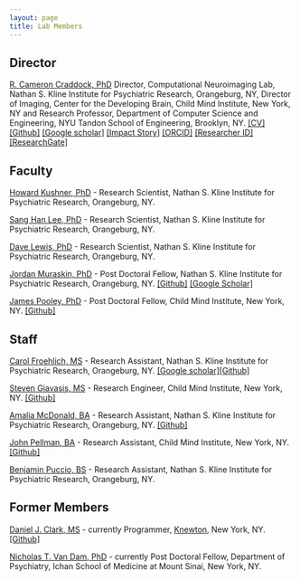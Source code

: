 ```yaml
---
layout: page
title: Lab Members
---
```


## Director
[R. Cameron Craddock, PhD](mailto:ccraddock@nki.rfmh.org) Director, Computational Neuroimaging Lab, Nathan S. Kline Institute for Psychiatric Research, Orangeburg, NY, Director of Imaging, Center for the Developing Brain, Child Mind Institute, New York, NY and Research Professor, Department of Computer Science and Engineering, NYU Tandon School of Engineering, Brooklyn, NY. <a href="https://github.com/ccraddock/ccraddock_cv/blob/master/ccraddock_cv_latest.pdf?raw=true">[CV]</a> <a href="https://github.com/ccraddock" target="_blank">[Github]</a> <a href="http://tinyurl.com/CameronCraddockCitations" target="_blank">[Google scholar]</a> <a href="https://impactstory.org/CameronCraddock" target="_blank">[Impact Story]</a> <a href="http://orcid.org/0000-0002-4950-1303" target="_blank">[ORCID]</a> <a href="http://www.researcherid.com/rid/P-1980-2014" target="_blank">[Researcher ID]</a> <a href="https://www.researchgate.net/profile/Cameron_Craddock" target="_blank">[ResearchGate]</a> 

## Faculty

[Howard Kushner, PhD](mailto:Kushner@NKI.RFMH.ORG) - Research Scientist, Nathan S. Kline Institute for Psychiatric Research, Orangeburg, NY.

[Sang Han Lee, PhD](mailto:SHLee@NKI.RFMH.ORG) - Research Scientist, Nathan S. Kline Institute for Psychiatric Research, Orangeburg, NY.

[Dave Lewis, PhD](mailto:LEWIS@NKI.RFMH.ORG) - Research Scientist, Nathan S. Kline Institute for Psychiatric Research, Orangeburg, NY. 

[Jordan Muraskin, PhD](mailto:jordan.muraskin@nki.rfmh.org) - Post Doctoral Fellow, Nathan S. Kline Institute for Psychiatric Research, Orangeburg, NY. <a href="https://github.com/jordanmuraskin">[Github]</a> <a href="https://scholar.google.com/citations?user=gMmDkl0AAAAJ&hl=en&oi=ao">[Google Scholar]</a>

[James Pooley, PhD](mailto:James.Pooley@childmind.org) - Post Doctoral Fellow, Child Mind Institute, New York, NY. <a href="https://github.com/jamespooley">[Github]</a>

## Staff

[Carol Froehlich, MS](mailto:Caroline.Froehlich@childmind.org) - Research Assistant, Nathan S. Kline Institute for Psychiatric Research, Orangeburg, NY. <a href="https://scholar.google.com/citations?user=pTllHvAAAAAJ&hl=en&oi=ao" target="_blank">[Google scholar]</a><a href="https://github.com/carolFrohlich" target="_blank">[Github]</a>

[Steven Giavasis, MS](mailto:steven.giavasis@childmind.org) - Research Engineer, Child Mind Institute, New York, NY.  <a href="https://github.com/sgiavasis" target="_blank">[Github]</a>

[Amalia McDonald, BA](mailto:amcdonald@NKI.RFMH.ORG) - Research Assistant, Nathan S. Kline Institute for Psychiatric Research, Orangeburg, NY. <a href="https://github.com/mcdoar9" target="_blank">[Github]</a>

[John Pellman, BA](mailto:john.pellman@childmind.org) - Research Assistant, Child Mind Institute, New York, NY. <a href="https://github.com/jpellman" target="_blank">[Github]</a>

[Benjamin Puccio, BS](mailto:BPuccio@NKI.RFMH.ORG) - Research Assistant, Nathan S. Kline Institute for Psychiatric Research, Orangeburg, NY.

## Former Members 


[Daniel J. Clark, MS](mailto:daniel.clark@childmind.org) - currently Programmer, <a href="https://www.knewton.com/">Knewton</a>, New York, NY.  <a href="https://github.com/dclark87" target="_blank">[Github]</a>

[Nicholas T. Van Dam, PhD](http://www.nicholastvandam.com) - currently Post Doctoral Fellow, Department of Psychiatry, Ichan School of Medicine at Mount Sinai, New York, NY.
